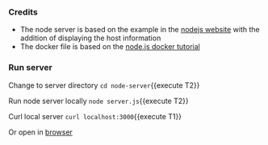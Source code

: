 

### Credits

* The node server is based on the example in the [nodejs website](https://nodejs.org/en/about/) with the addition of displaying the host information
* The docker file is based on the [node.js docker tutorial](https://nodejs.org/en/docs/guides/nodejs-docker-webapp/) 

### Run server

Change to server directory `cd node-server`{{execute T2}}

Run node server locally `node server.js`{{execute T2}}

Curl local server `curl localhost:3000`{{execute T1}}

Or open in [browser](https://[[HOST_SUBDOMAIN]]-3000-[[KATACODA_HOST]].environments.katacoda.com/)
